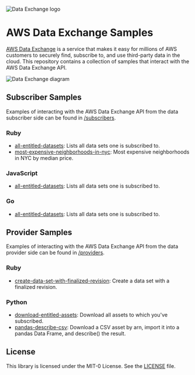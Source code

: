 ![Data Exchange logo](logo.png)

# AWS Data Exchange Samples

[AWS Data Exchange](https://console.aws.amazon.com/dataexchange/) is a service that makes it easy for millions of AWS customers to securely find, subscribe to, and use third-party data in the cloud. This repository contains a collection of samples that interact with the AWS Data Exchange API.

![Data Exchange diagram](DE-diagram.png)

## Subscriber Samples

Examples of interacting with the AWS Data Exchange API from the data subscriber side can be found in [/subscribers](subscribers).

### Ruby

* [all-entitled-datasets](subscribers/ruby/all-entitled-datasets): Lists all data sets one is subscribed to.
* [most-expensive-neighborhoods-in-nyc](subscribers/ruby/most-expensive-neighborhoods-in-nyc): Most expensive neighborhoods in NYC by median price.

### JavaScript

* [all-entitled-datasets](subscribers/javascript/all-entitled-datasets): Lists all data sets one is subscribed to.

### Go

* [all-entitled-datasets](subscribers/go/all-entitled-datasets): Lists all data sets one is subscribed to.

## Provider Samples

Examples of interacting with the AWS Data Exchange API from the data provider side can be found in [/providers](providers).

### Ruby

* [create-data-set-with-finalized-revision](providers/ruby/create-data-set-with-finalized-revision): Create a data set with a finalized revision.

### Python

* [download-entitled-assets](subscribers/python/download-entitled-assets/download-entitled-assets.py): Download all assets to which you've subscribed.
* [pandas-describe-csv](subscribers/python/pandas-describe-csv/pandas-describe-csv.py): Download a CSV asset by arn, import it into a pandas Data Frame, and describe() the result.

## License

This library is licensed under the MIT-0 License. See the [LICENSE](LICENSE) file.

